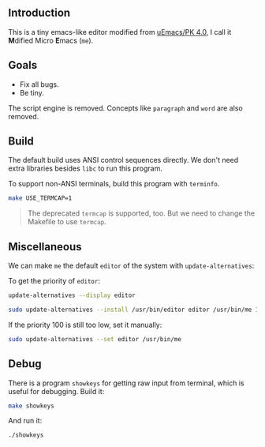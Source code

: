 ## Introduction

This is a tiny emacs-like editor modified from [uEmacs/PK 4.0][uemacs/pk],
I call it **M**dified Micro **E**macs (`me`).


## Goals

- Fix all bugs.
- Be tiny.

The script engine is removed.  Concepts like `paragraph` and `word` are also
removed.


## Build

The default build uses ANSI control sequences directly.  We don't need extra
libraries besides `libc` to run this program.

To support non-ANSI terminals, build this program with `terminfo`.

```sh
make USE_TERMCAP=1
```

> The deprecated `termcap` is supported, too.  But we need to change the
> Makefile to use `termcap`.


## Miscellaneous

We can make `me` the default `editor` of the system with `update-alternatives`:

To get the priority of `editor`:
```sh
update-alternatives --display editor
```

```sh
sudo update-alternatives --install /usr/bin/editor editor /usr/bin/me 100
```

If the priority 100 is still too low, set it manually:
```sh
sudo update-alternatives --set editor /usr/bin/me
```


## Debug

There is a program `showkeys` for getting raw input from terminal,
which is useful for debugging.  Build it:

```sh
make showkeys
```

And run it:
```sh
./showkeys
```

[uemacs/pk]: https://github.com/torvalds/uemacs
